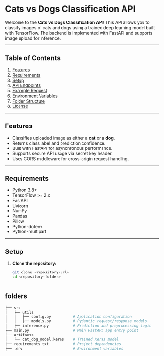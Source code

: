 # Cats vs Dogs Classification API

Welcome to the **Cats vs Dogs Classification API**! This API allows you to classify images of cats and dogs using a trained deep learning model built with TensorFlow. The backend is implemented with FastAPI and supports image upload for inference.

---

## Table of Contents

1. [Features](#features)  
2. [Requirements](#requirements)  
3. [Setup](#setup)  
4. [API Endpoints](#api-endpoints)  
5. [Example Request](#example-request)  
6. [Environment Variables](#environment-variables)  
7. [Folder Structure](#folder-structure)  
8. [License](#license)

---

## Features

- Classifies uploaded image as either a **cat** or a **dog**.  
- Returns class label and prediction confidence.  
- Built with FastAPI for asynchronous performance.  
- Supports secure API usage via secret key header.  
- Uses CORS middleware for cross-origin request handling.

---

## Requirements

- Python 3.8+  
- TensorFlow >= 2.x  
- FastAPI  
- Uvicorn  
- NumPy  
- Pandas  
- Pillow  
- Python-dotenv  
- Python-multipart

---

## Setup

1. **Clone the repository:**
   ```bash
   git clone <repository-url>
   cd <repository-folder>



## folders 
``` bash
├── src
│   ├── utils
│   │   ├── config.py          # Application configuration
│   │   ├── models.py          # Pydantic request/response models
│   ├── inference.py           # Prediction and preprocessing logic
├── main.py                    # Main FastAPI app entry point
├── artifacts
│   └── cat_dog_model.keras    # Trained Keras model
├── requirements.txt           # Project dependencies
├── .env                       # Environment variables

